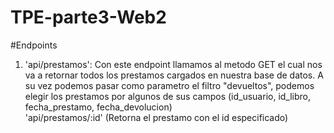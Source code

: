 # TPE-parte3-Web2


#Endpoints

1) 'api/prestamos': Con este endpoint llamamos al metodo GET el cual nos va a retornar todos los prestamos cargados en nuestra base de datos. A su vez podemos pasar como parametro el filtro "devueltos", podemos elegir los prestamos por algunos de sus campos (id_usuario, id_libro, fecha_prestamo, fecha_devolucion)  
'api/prestamos/:id' (Retorna el prestamo con el id especificado)
